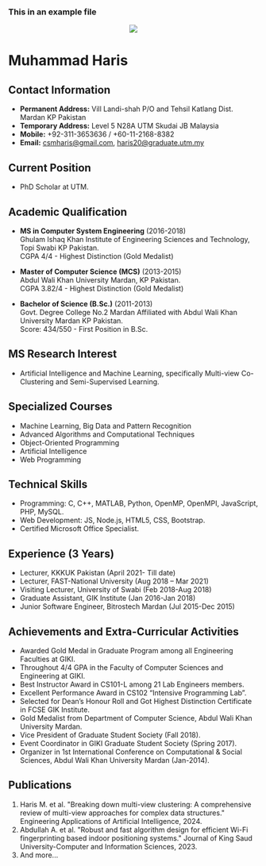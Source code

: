 ### This in an example file 


<div align="center"><img src="[Passport%2045%2035%20white.jpg](https://github.com/drshahizan/learn-github/blob/main/exercise/csmharis1/Passport%2045%2035%20white.jpg)" ></div>



# Muhammad Haris

## Contact Information

- **Permanent Address:** Vill Landi-shah P/O and Tehsil Katlang Dist. Mardan KP Pakistan
- **Temporary Address:** Level 5 N28A UTM Skudai JB Malaysia
- **Mobile:** +92-311-3653636 / +60-11-2168-8382
- **Email:** csmharis@gmail.com, haris20@graduate.utm.my

## Current Position

- PhD Scholar at UTM.

## Academic Qualification

- **MS in Computer System Engineering** (2016-2018)  
  Ghulam Ishaq Khan Institute of Engineering Sciences and Technology, Topi Swabi KP Pakistan.  
  CGPA 4/4 - Highest Distinction (Gold Medalist)

- **Master of Computer Science (MCS)** (2013-2015)  
  Abdul Wali Khan University Mardan, KP Pakistan.  
  CGPA 3.82/4 - Highest Distinction (Gold Medalist)

- **Bachelor of Science (B.Sc.)** (2011-2013)  
  Govt. Degree College No.2 Mardan Affiliated with Abdul Wali Khan University Mardan KP Pakistan.  
  Score: 434/550 - First Position in B.Sc.

## MS Research Interest

- Artificial Intelligence and Machine Learning, specifically Multi-view Co-Clustering and Semi-Supervised Learning.

## Specialized Courses

- Machine Learning, Big Data and Pattern Recognition
- Advanced Algorithms and Computational Techniques
- Object-Oriented Programming
- Artificial Intelligence
- Web Programming

## Technical Skills

- Programming: C, C++, MATLAB, Python, OpenMP, OpenMPI, JavaScript, PHP, MySQL.
- Web Development: JS, Node.js, HTML5, CSS, Bootstrap.
- Certified Microsoft Office Specialist.

## Experience (3 Years)

- Lecturer, KKKUK Pakistan (April 2021- Till date)
- Lecturer, FAST-National University (Aug 2018 – Mar 2021)
- Visiting Lecturer, University of Swabi (Feb 2018-Aug 2018)
- Graduate Assistant, GIK Institute (Jan 2016-Jan 2018)
- Junior Software Engineer, Bitrostech Mardan (Jul 2015-Dec 2015)

## Achievements and Extra-Curricular Activities

- Awarded Gold Medal in Graduate Program among all Engineering Faculties at GIKI.
- Throughout 4/4 GPA in the Faculty of Computer Sciences and Engineering at GIKI.
- Best Instructor Award in CS101-L among 21 Lab Engineers members.
- Excellent Performance Award in CS102 “Intensive Programming Lab”.
- Selected for Dean’s Honour Roll and Got Highest Distinction Certificate in FCSE GIK Institute.
- Gold Medalist from Department of Computer Science, Abdul Wali Khan University Mardan.
- Vice President of Graduate Student Society (Fall 2018).
- Event Coordinator in GIKI Graduate Student Society (Spring 2017).
- Organizer in 1st International Conference on Computational & Social Sciences, Abdul Wali Khan University Mardan (Jan-2014).

## Publications

1. Haris M. et al. "Breaking down multi-view clustering: A comprehensive review of multi-view approaches for complex data structures." Engineering Applications of Artificial Intelligence, 2024.
2. Abdullah A. et al. "Robust and fast algorithm design for efficient Wi-Fi fingerprinting based indoor positioning systems." Journal of King Saud University-Computer and Information Sciences, 2023.
3. And more...

